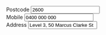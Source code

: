 <div class="au-body au-body--dark example-form-item">
  <label class="example-label" for="text-input-sm-dark">Postcode</label>
  <input class="au-text-input au-text-input--dark au-text-input--width-sm" name="text-input-sm-dark" id="text-input-sm-dark" type="text" value="2600">
</div>

<div class="au-body au-body--dark example-form-item">
  <label class="example-label" for="text-input-md-dark">Mobile</label>
  <input class="au-text-input au-text-input--dark au-text-input--width-md" name="text-input-md-dark" id="text-input-md-dark" type="text" value="0400 000 000">
</div>

<div class="au-body au-body--dark example-form-item">
  <label class="example-label" for="text-input-lg-dark">Address</label>
  <input class="au-text-input au-text-input--dark au-text-input--width-lg" name="text-input-lg-dark" id="text-input-lg-dark" type="text" value="Level 3, 50 Marcus Clarke St">
</div>

